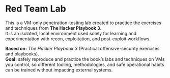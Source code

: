 # Red Team Lab

This is a VM-only penetration-testing lab created to practice the exercises and techniques from **The Hacker Playbook 3**.  
It is an isolated, local environment used solely for learning and experimentation with recon, exploitation, and post-exploit workflows.

**Based on:** *The Hacker Playbook 3* (Practical offensive-security exercises and playbooks).  
**Goal:** safely reproduce and practice the book’s labs and techniques on VMs you control, so different tooling, methodologies, and safe operational habits can be trained without impacting external systems.
